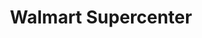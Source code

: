 ---
title: "Walmart Supercenter"
url: /pompano-beach/walmart-supercenter-north-federal-highway/
shop: supermarket
---